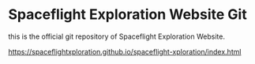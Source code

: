 # Spaceflight Exploration Website Git

this is the official git repository of Spaceflight Exploration Website.

https://spaceflightxploration.github.io/spaceflight-xploration/index.html

